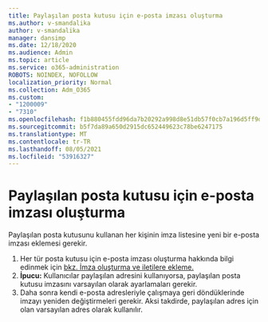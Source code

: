 ```yaml
---
title: Paylaşılan posta kutusu için e-posta imzası oluşturma
ms.author: v-smandalika
author: v-smandalika
manager: dansimp
ms.date: 12/18/2020
ms.audience: Admin
ms.topic: article
ms.service: o365-administration
ROBOTS: NOINDEX, NOFOLLOW
localization_priority: Normal
ms.collection: Adm_O365
ms.custom:
- "1200009"
- "7310"
ms.openlocfilehash: f1b880455fdd96da7b20292a998d8e51db57f0cb7a196d5ff9dcb5ad2e484e25
ms.sourcegitcommit: b5f7da89a650d2915dc652449623c78be6247175
ms.translationtype: MT
ms.contentlocale: tr-TR
ms.lasthandoff: 08/05/2021
ms.locfileid: "53916327"
---
```

# <a name="create-an-email-signature-for-a-shared-mailbox"></a>Paylaşılan posta kutusu için e-posta imzası oluşturma

Paylaşılan posta kutusunu kullanan her kişinin imza listesine yeni bir e-posta imzası eklemesi gerekir.

1. Her tür posta kutusu için e-posta imzası oluşturma hakkında bilgi edinmek için [bkz. İmza oluşturma ve iletilere ekleme.](https://support.office.com/article/8ee5d4f4-68fd-464a-a1c1-0e1c80bb27f2)
2. **İpucu:** Kullanıcılar paylaşılan adresini kullanıyorsa, paylaşılan posta kutusu imzasını varsayılan olarak ayarlamaları gerekir.
3. Daha sonra kendi e-posta adresleriyle çalışmaya geri döndüklerinde imzayı yeniden değiştirmeleri gerekir. Aksi takdirde, paylaşılan adres için olan varsayılan adres olarak kullanılır.